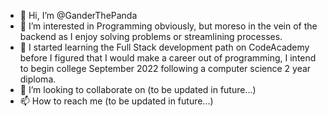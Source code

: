- 👋 Hi, I’m @GanderThePanda
- 👀 I’m interested in Programming obviously, but moreso in the vein of the backend as I enjoy solving problems or streamlining processes.
- 🌱 I started learning the Full Stack development path on CodeAcademy before I figured that I would make a career out of programming, I intend to begin college September 2022 following a computer science 2 year diploma.
- 💞️ I’m looking to collaborate on (to be updated in future...)
- 📫 How to reach me (to be updated in future...)

